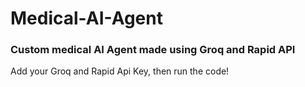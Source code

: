 # Medical-AI-Agent
### Custom medical AI Agent made using Groq and Rapid API

Add your Groq and Rapid Api Key, then run the code!